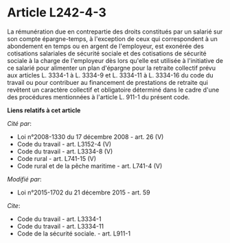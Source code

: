 # Article L242-4-3

La rémunération due en contrepartie des droits constitués par un salarié sur son compte épargne-temps, à l'exception de ceux
qui correspondent à un abondement en temps ou en argent de l'employeur, est exonérée des cotisations salariales de sécurité
sociale et des cotisations de sécurité sociale à la charge de l'employeur dès lors qu'elle est utilisée à l'initiative de ce
salarié pour alimenter un plan d'épargne pour la retraite collectif prévu aux articles L. 3334-1 à L. 3334-9 et L. 3334-11 à
L. 3334-16 du code du travail ou pour contribuer au financement de prestations de retraite qui revêtent un caractère
collectif et obligatoire déterminé dans le cadre d'une des procédures mentionnées à l'article L. 911-1 du présent code.

**Liens relatifs à cet article**

_Cité par_:

  - Loi n°2008-1330 du 17 décembre 2008 - art. 26 (V)
  - Code du travail - art. L3152-4 (V)
  - Code du travail - art. L3334-8 (V)
  - Code rural - art. L741-15 (V)
  - Code rural et de la pêche maritime - art. L741-4 (V)

_Modifié par_:

  - Loi n°2015-1702 du 21 décembre 2015 - art. 59

_Cite_:

  - Code du travail - art. L3334-1
  - Code du travail - art. L3334-11
  - Code de la sécurité sociale. - art. L911-1
